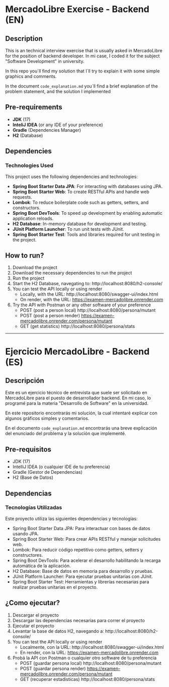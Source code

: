 # **MercadoLibre Exercise - Backend (EN)**

## Description
This is an technical interview exercise that is usually asked in MercadoLibre for the position of backend developer.
In mi case, I coded it for the subject "Software Development" in university.

In this repo you´ll find my solution that I´ll try to explain it with some simple graphics and comments.

In the document `code_explanation.md` you´ll find a brief explanation of the problem statement, and the solution I implemented

## Pre-requirements

- **JDK** (17)
- **InteliJ IDEA** (or any IDE of your preference)
- **Gradle** (Dependencies Manager)
- **H2** (Database)

## Dependencies
  
### Technologies Used

This project uses the following dependencies and technologies:

- **Spring Boot Starter Data JPA**: For interacting with databases using JPA.
- **Spring Boot Starter Web**: To create RESTful APIs and handle web requests.
- **Lombok**: To reduce boilerplate code such as getters, setters, and constructors.
- **Spring Boot DevTools**: To speed up development by enabling automatic application reloads.
- **H2 Database**: In-memory database for development and testing. 
- **JUnit Platform Launcher**: To run unit tests with JUnit.
- **Spring Boot Starter Test**: Tools and libraries required for unit testing in the project.

## How to run?
1. Download the project
2. Download the necessary dependencies to run the project
3. Run the project
4. Start the H2 Database, navegating to: http://localhost:8080/h2-console/
5. You can test the API locally or using render
    *   Locally, with the URL: http://localhost:8080/swagger-ui/index.html
    *   On render, with the URL: https://examen-mercadolibre.onrender.com
7. Try the API with Postman or any other software of your preference
   *   POST (post a person local) http://localhost:8080/persona/mutant
   *   POST (post a person render) https://examen-mercadolibre.onrender.com/persona/mutant
   *   GET (get statistics) http://localhost:8080/persona/stats
---

# **Ejercicio MercadoLibre - Backend (ES)**

## Descripción
Este es un ejercicio técnico de entrevista que suele ser solicitado en MercadoLibre para el puesto de desarrollador backend. 
En mi caso, lo programé para la materia "Desarrollo de Software" en la universidad.

En este repositorio encontrarás mi solución, la cual intentaré explicar con algunos gráficos simples y comentarios.

En el documento `code_explanation.md` encontrarás una breve explicación del enunciado del problema y la solución que implementé.

## Pre-requisitos

- JDK (17)
- IntelliJ IDEA (o cualquier IDE de tu preferencia)
- Gradle (Gestor de Dependencias)
- H2 (Base de Datos)

## Dependencias

### Tecnologías Utilizadas

Este proyecto utiliza las siguientes dependencias y tecnologías:

- Spring Boot Starter Data JPA: Para interactuar con bases de datos usando JPA.
- Spring Boot Starter Web: Para crear APIs RESTful y manejar solicitudes web.
- Lombok: Para reducir código repetitivo como getters, setters y constructores.
- Spring Boot DevTools: Para acelerar el desarrollo habilitando la recarga automática de la aplicación.
- H2 Database: Base de datos en memoria para desarrollo y pruebas.
- JUnit Platform Launcher: Para ejecutar pruebas unitarias con JUnit.
- Spring Boot Starter Test: Herramientas y librerías necesarias para realizar pruebas unitarias en el proyecto.

## ¿Como ejecutar?

1. Descargar el proyecto
2. Descargar las dependencias necesarias para correr el proyecto
3. Ejecutar el proyecto
4. Levantar la base de datos H2, navegando a: http://localhost:8080/h2-console/
5. You can test the API locally or using render
    *   Localmente, con la URL: http://localhost:8080/swagger-ui/index.html
    *   En render, con la URL: https://examen-mercadolibre.onrender.com
7. Probá la API con Postman o cualquier otro software de tu preferencia
   *   POST (guardar persona local) http://localhost:8080/persona/mutant
   *   POST (guardar persona render) https://examen-mercadolibre.onrender.com/persona/mutant
   *   GET (recuperar estadisticas) http://localhost:8080/persona/stats
  
